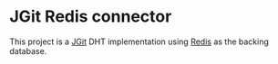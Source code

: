 # JGit Redis connector

This project is a [JGit](http://www.eclipse.org/jgit/) DHT implementation using
[Redis](http://redis.io/) as the backing database.

